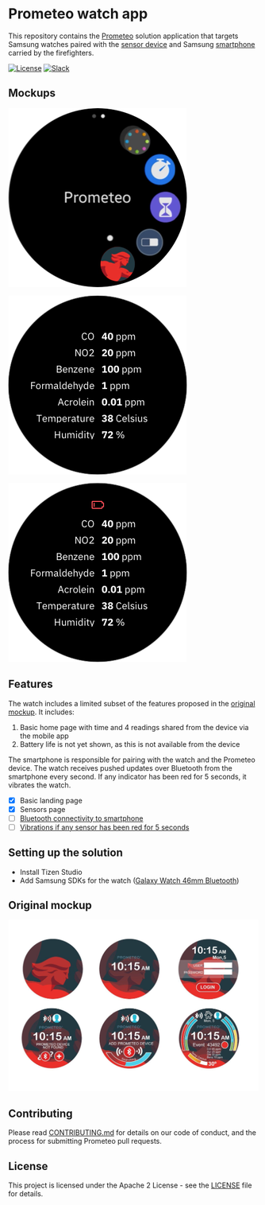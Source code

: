 # Prometeo watch app

This repository contains the [Prometeo](https://github.com/Code-and-Response/Prometeo) solution application that targets Samsung watches paired with the [sensor device](https://github.com/Code-and-Response/Prometeo-Firmware) and Samsung [smartphone](https://github.com/Code-and-Response/Prometeo-Mobile-App) carried by the firefighters.

[![License](https://img.shields.io/badge/License-Apache2-blue.svg)](https://www.apache.org/licenses/LICENSE-2.0) [![Slack](https://img.shields.io/badge/Join-Slack-blue)](https://callforcode.org/slack)

## Mockups

![Prometeo watch app mockup in switcher](img/Watch-001.png)

![Prometeo watch app mockup readings](img/Watch-002.png)

![Prometeo watch app mockup low battery](img/Watch-003.png)

## Features

The watch includes a limited subset of the features proposed in the [original mockup](#original-mockup). It includes:

1. Basic home page with time and 4 readings shared from the device via the mobile app
2. Battery life is not yet shown, as this is not available from the device

The smartphone is responsible for pairing with the watch and the Prometeo device. The watch receives pushed updates over Bluetooth from the smartphone every second. If any indicator has been red for 5 seconds, it vibrates the watch.

- [x] Basic landing page
- [x] Sensors page
- [ ] [Bluetooth connectivity to smartphone](https://docs.tizen.org/application/web/guides/connectivity/bluetooth/)
- [ ] [Vibrations if any sensor has been red for 5 seconds](https://docs.tizen.org/application/web/guides/notification/notification/#creating-simple-notifications)

## Setting up the solution

* Install Tizen Studio
* Add Samsung SDKs for the watch ([Galaxy Watch 46mm Bluetooth](https://www.samsung.com/es/wearables/galaxy-watch-r800/))

## Original mockup

![Prometeo watch app mockup](img/prometeo-watch-mockups.jpg)

## Contributing

Please read [CONTRIBUTING.md](CONTRIBUTING.md) for details on our code of conduct, and the process for submitting Prometeo pull requests.

## License

This project is licensed under the Apache 2 License - see the [LICENSE](LICENSE) file for details.